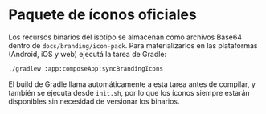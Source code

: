# Paquete de íconos oficiales

Los recursos binarios del isotipo se almacenan como archivos Base64 dentro de `docs/branding/icon-pack`. Para materializarlos en las plataformas (Android, iOS y web) ejecutá la tarea de Gradle:

```bash
./gradlew :app:composeApp:syncBrandingIcons
```

El build de Gradle llama automáticamente a esta tarea antes de compilar, y también se ejecuta desde `init.sh`, por lo que los íconos siempre estarán disponibles sin necesidad de versionar los binarios.
